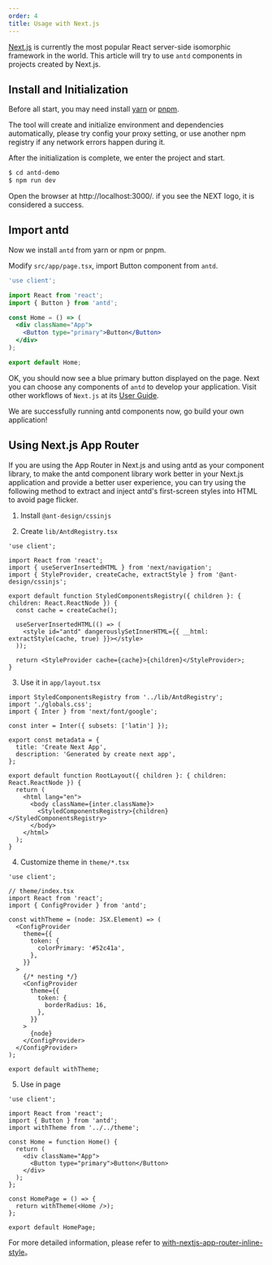 ```yaml
---
order: 4
title: Usage with Next.js
---
```


[Next.js](https://nextjs.org/) is currently the most popular React server-side isomorphic framework in the world. This article will try to use `antd` components in projects created by Next.js.

## Install and Initialization

Before all start, you may need install [yarn](https://github.com/yarnpkg/yarn/) or [pnpm](https://pnpm.io/).

<InstallDependencies npm='$ npx create-next-app antd-demo' yarn='$ yarn create next-app antd-demo' pnpm='$ pnpm create next-app antd-demo'></InstallDependencies>

The tool will create and initialize environment and dependencies automatically, please try config your proxy setting, or use another npm registry if any network errors happen during it.

After the initialization is complete, we enter the project and start.

```bash
$ cd antd-demo
$ npm run dev
```

Open the browser at http://localhost:3000/. if you see the NEXT logo, it is considered a success.

## Import antd

Now we install `antd` from yarn or npm or pnpm.

<InstallDependencies npm='$ npm install antd --save' yarn='$ yarn add antd' pnpm='$ pnpm install antd --save'></InstallDependencies>

Modify `src/app/page.tsx`, import Button component from `antd`.

```jsx
'use client';

import React from 'react';
import { Button } from 'antd';

const Home = () => (
  <div className="App">
    <Button type="primary">Button</Button>
  </div>
);

export default Home;
```

OK, you should now see a blue primary button displayed on the page. Next you can choose any components of `antd` to develop your application. Visit other workflows of `Next.js` at its [User Guide](https://nextjs.org/).

We are successfully running antd components now, go build your own application!

## Using Next.js App Router

If you are using the App Router in Next.js and using antd as your component library, to make the antd component library work better in your Next.js application and provide a better user experience, you can try using the following method to extract and inject antd's first-screen styles into HTML to avoid page flicker.

1. Install `@ant-design/cssinjs`

<InstallDependencies npm='$ npm install @ant-design/cssinjs --save' yarn='$ yarn add @ant-design/cssinjs' pnpm='$ pnpm install @ant-design/cssinjs --save'></InstallDependencies>

2. Create `lib/AntdRegistry.tsx`

```tsx
'use client';

import React from 'react';
import { useServerInsertedHTML } from 'next/navigation';
import { StyleProvider, createCache, extractStyle } from '@ant-design/cssinjs';

export default function StyledComponentsRegistry({ children }: { children: React.ReactNode }) {
  const cache = createCache();

  useServerInsertedHTML(() => (
    <style id="antd" dangerouslySetInnerHTML={{ __html: extractStyle(cache, true) }}></style>
  ));

  return <StyleProvider cache={cache}>{children}</StyleProvider>;
}
```

3. Use it in `app/layout.tsx`

```tsx
import StyledComponentsRegistry from '../lib/AntdRegistry';
import './globals.css';
import { Inter } from 'next/font/google';

const inter = Inter({ subsets: ['latin'] });

export const metadata = {
  title: 'Create Next App',
  description: 'Generated by create next app',
};

export default function RootLayout({ children }: { children: React.ReactNode }) {
  return (
    <html lang="en">
      <body className={inter.className}>
        <StyledComponentsRegistry>{children}</StyledComponentsRegistry>
      </body>
    </html>
  );
}
```

4. Customize theme in `theme/*.tsx`

```tsx
'use client';

// theme/index.tsx
import React from 'react';
import { ConfigProvider } from 'antd';

const withTheme = (node: JSX.Element) => (
  <ConfigProvider
    theme={{
      token: {
        colorPrimary: '#52c41a',
      },
    }}
  >
    {/* nesting */}
    <ConfigProvider
      theme={{
        token: {
          borderRadius: 16,
        },
      }}
    >
      {node}
    </ConfigProvider>
  </ConfigProvider>
);

export default withTheme;
```

5. Use in page

```tsx
'use client';

import React from 'react';
import { Button } from 'antd';
import withTheme from '../../theme';

const Home = function Home() {
  return (
    <div className="App">
      <Button type="primary">Button</Button>
    </div>
  );
};

const HomePage = () => {
  return withTheme(<Home />);
};

export default HomePage;
```

For more detailed information, please refer to [with-nextjs-app-router-inline-style](https://github.com/ant-design/ant-design-examples/tree/main/examples/with-nextjs-app-router-inline-style)。
